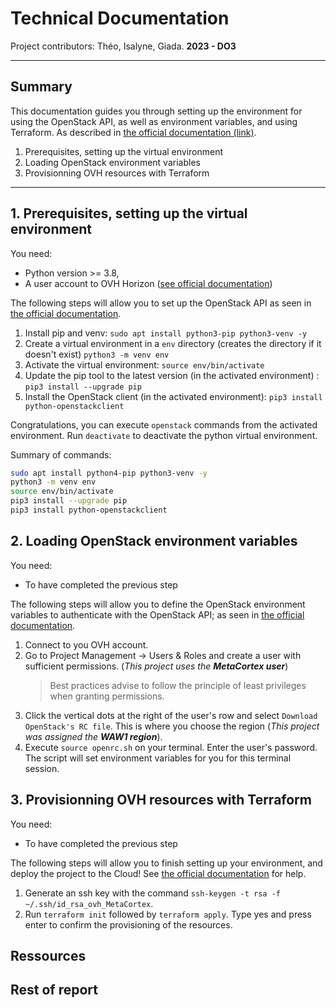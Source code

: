 # Technical Documentation

Project contributors: Théo, Isalyne, Giada.
**2023 - DO3**

---

## Summary

This documentation guides you through setting up the environment for using the OpenStack API, as well as environment variables, and using Terraform.
As described in [the official documentation (link)](https://help.ovhcloud.com/csm/en-public-cloud-compute-terraform?id=kb_article_view&sysparm_article=KB0050797).

1. Prerequisites, setting up the virtual environment
2. Loading OpenStack environment variables
3. Provisionning OVH resources with Terraform

---

## 1. Prerequisites, setting up the virtual environment

You need:
* Python version >= 3.8,
* A user account to OVH Horizon ([see official documentation](https://help.ovhcloud.com/csm/en-public-cloud-compute-horizon?id=kb_article_view&sysparm_article=KB0050888))

The following steps will allow you to set up the OpenStack API as seen in [the official documentation](https://help.ovhcloud.com/csm/en-public-cloud-compute-prepare-openstack-api-environment?id=kb_article_view&sysparm_article=KB0050988).


1. Install pip and venv: `sudo apt install python3-pip python3-venv -y`
2. Create a virtual environment in a `env` directory (creates the directory if it doesn't exist) `python3 -m venv env`
3. Activate the virtual environment: `source env/bin/activate`
4. Update the pip tool to the latest version (in the activated environment) : `pip3 install --upgrade pip`
5. Install the OpenStack client (in the activated environment): `pip3 install python-openstackclient`

Congratulations, you can execute `openstack` commands from the activated environment.
Run `deactivate` to deactivate the python virtual environment.

Summary of commands:
```bash
sudo apt install python4-pip python3-venv -y
python3 -m venv env
source env/bin/activate
pip3 install --upgrade pip
pip3 install python-openstackclient
```


## 2. Loading OpenStack environment variables

You need:
* To have completed the previous step

The following steps will allow you to define the OpenStack environment variables to authenticate with the OpenStack API; as seen in [the official documentation](https://help.ovhcloud.com/csm/en-public-cloud-compute-set-openstack-environment-variables?id=kb_article_view&sysparm_article=KB0050920).


1. Connect to you OVH account.
2. Go to Project Management -> Users & Roles and create a user with sufficient permissions. (*This project uses the **MetaCortex user***)
    >Best practices advise to follow the principle of least privileges when granting permissions.
3. Click the vertical dots at the right of the user's row and select `Download OpenStack's RC file`. This is where you choose the region (*This project was assigned the **WAW1 region***).
4. Execute `source openrc.sh` on your terminal. Enter the user's password. The script will set environment variables for you for this terminal session.


## 3. Provisionning OVH resources with Terraform

You need:
* To have completed the previous step

The following steps will allow you to finish setting up your environment, and deploy the project to the Cloud! See [the official documentation](https://help.ovhcloud.com/csm/en-public-cloud-compute-getting-started?id=kb_article_view&sysparm_article=KB0051009) for help.

1. Generate an ssh key with the command `ssh-keygen -t rsa -f ~/.ssh/id_rsa_ovh_MetaCortex`.
2. Run `terraform init` followed by `terraform apply`. Type yes and press enter to confirm the provisioning of the resources.


## Ressources
## Rest of report

